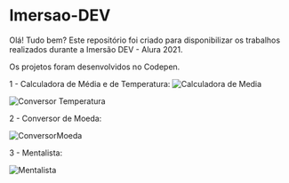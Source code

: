 # Imersao-DEV

Olá! Tudo bem? 
Este repositório foi criado para  disponibilizar os trabalhos realizados durante a Imersão DEV - Alura 2021.

Os projetos foram desenvolvidos no Codepen.




1 - Calculadora de Média e de Temperatura:
![Calculadora de Media](https://user-images.githubusercontent.com/87827996/134784479-be7c78d8-009b-49ae-b83e-994e15d4142a.PNG)

![Conversor Temperatura](https://user-images.githubusercontent.com/87827996/134784482-20a8215b-ae6f-4dd6-933d-454aceff98ed.PNG)



2 - Conversor de  Moeda:

![ConversorMoeda](https://user-images.githubusercontent.com/87827996/134784490-60314b2e-ff70-454a-be8c-dda6c07653f3.PNG)



3 - Mentalista:

![Mentalista](https://user-images.githubusercontent.com/87827996/134784507-f676794e-b895-4594-ab36-c1a72196aa35.PNG)

